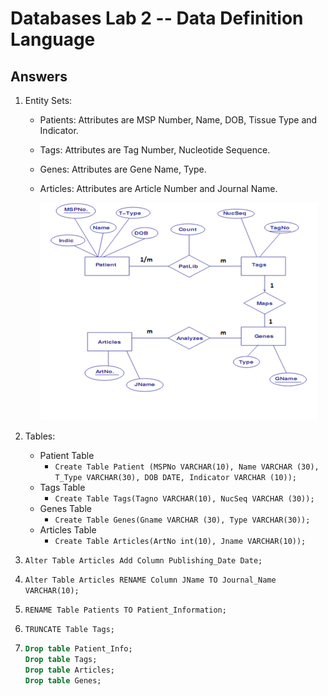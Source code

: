 # Databases Lab 2 -- Data Definition Language

<script src="https://cdn.jsdelivr.net/npm/code-line"></script>
<script>CodeLine.initOnPageLoad({toggleBtn: {show: false}, copyBtn: {show: false}})</script>

<link rel="stylesheet" href="/module-content/css/block.css">

## Answers

1. Entity Sets:

   - Patients: Attributes are MSP Number, Name, DOB, Tissue Type and Indicator.

   - Tags: Attributes are Tag Number, Nucleotide Sequence.

   - Genes: Attributes are Gene Name, Type.

   - Articles: Attributes are Article Number and Journal Name.

     ![ER-model](clip_image002.png)

2. Tables:

   - Patient Table
     - `Create Table Patient (MSPNo VARCHAR(10), Name VARCHAR (30), T_Type VARCHAR(30), DOB DATE, Indicator VARCHAR (10));`
   - Tags Table
     - `Create Table Tags(Tagno VARCHAR(10), NucSeq VARCHAR (30));`
   - Genes Table
     - `Create Table Genes(Gname VARCHAR (30), Type VARCHAR(30));`
   - Articles Table
     - `Create Table Articles(ArtNo int(10), Jname VARCHAR(10));`

3. `Alter Table Articles Add Column Publishing_Date Date;`

4. `Alter Table Articles RENAME Column JName TO Journal_Name VARCHAR(10);`

5. `RENAME Table Patients TO Patient_Information;`

6. `TRUNCATE Table Tags;`

7. ```sql
   Drop table Patient_Info;
   Drop table Tags;
   Drop table Articles;
   Drop table Genes;
   ```